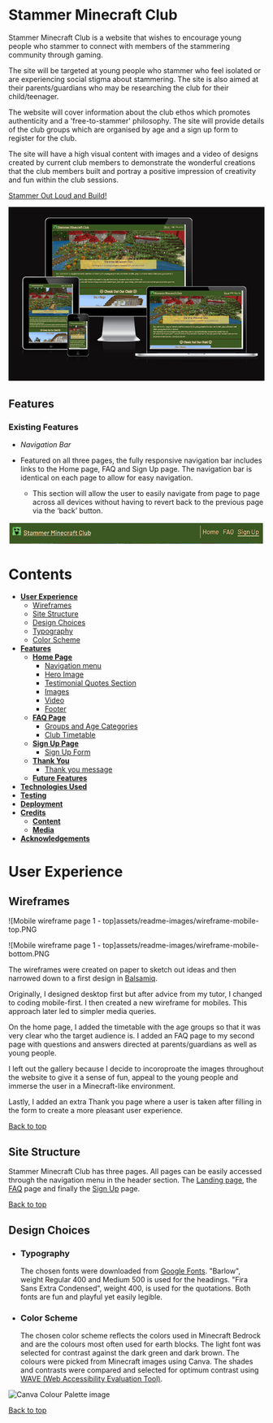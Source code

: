 # Stammer Minecraft Club

Stammer Minecraft Club is a website that wishes to encourage young people who stammer to connect with members of the stammering community through gaming. 

The site will be targeted at young people who stammer who feel isolated or are experiencing social stigma about stammering. The site is also aimed at their parents/guardians who may be researching the club for their child/teenager. 

The website will cover information about the club ethos which promotes authenticity and a 'free-to-stammer' philosophy. The site will provide details of the club groups which are organised by age and a sign up form to register for the club. 

The site will have a high visual content with images and a video of designs created by current club members to demonstrate the wonderful creations that the club members built and portray a positive impression of creativity and fun within the club sessions.  

<a href="https://pennyfarrell.github.io/minecraft-club/" target="_blank" rel="noopener">Stammer Out Loud and Build!</a>

![Stammer Minecraft Club responsive design](assets/readme-images/amiresponsive-mockup.PNG)

## Features

### Existing Features

- _Navigation Bar_

- Featured on all three pages, the fully responsive navigation bar includes links to the Home page, FAQ and Sign Up page. The navigation bar is identical on each page to allow for easy navigation.
  - This section will allow the user to easily navigate from page to page across all devices without having to revert back to the previous page via the ‘back’ button. 

![Minecraft Stammer Club nav bar](assets/readme-images/nav-bar.PNG)

# Contents

* [**User Experience**](#user-experience)
    * [Wireframes](#wireframes)
    * [Site Structure](#site-structure)
    * [Design Choices](#design-choices)
    *  [Typography](#typography)
    *  [Color Scheme](#color-scheme)
* [**Features**](#features)
    * [**Home Page**](#home-page)
         * [Navigation menu](#navigation-menu)
         * [Hero Image](#hero-image)
         * [Testimonial Quotes Section](#quotes-section)
         * [Images](#images)
         * [Video](#video)
         * [Footer](#footer)
    * [**FAQ Page**](#faq-page)
         * [Groups and Age Categories](#groups)
         * [Club Timetable](#timetable-section)
    * [**Sign Up Page**](#signup-page)
         * [Sign Up Form](#signup-form)
    * [**Thank You**](#thank-you)
         * [Thank you message](#thank-you-message)   
    * [**Future Features**](<#future-features>)
* [**Technologies Used**](<#technologies-used>)
* [**Testing**](<#testing>)
* [**Deployment**](<#deployment>)
* [**Credits**](<#credits>)
    * [**Content**](<#content>)
    * [**Media**](<#media>)
*  [**Acknowledgements**](<#acknowledgements>)  

# User Experience

## Wireframes

![Mobile wireframe page 1 - top]assets/readme-images/wireframe-mobile-top.PNG

![Mobile wireframe page 1 - top]assets/readme-images/wireframe-mobile-bottom.PNG

The wireframes were created on paper to sketch out ideas and then narrowed down to a first design in [Balsamiq](https://balsamiq.com). 

Originally, I designed desktop first but after advice from my tutor, I changed to coding mobile-first. I then created a new wireframe for mobiles. This approach later led to simpler media queries. 

On the home page, I added the timetable with the age groups so that it was very clear who the target audience is. I added an FAQ page to my second page with questions and answers directed at parents/guardians as well as young people. 

I left out the gallery because I decide to incoroproate the images throughout the website to give it a sense of fun, appeal to the young people and immerse the user in a Minecraft-like environment. 

Lastly, I added an extra Thank you page where a user is taken after filling in the form to create a more pleasant user experience.

[Back to top](#contents)

## Site Structure

Stammer Minecraft Club has three pages. All pages can be easily accessed through the navigation menu in the header section. The [Landing page](index.html), the [FAQ](faq.html) page and finally the [Sign Up](signup.html) page.

[Back to top](#contents)

## Design Choices

 * ### Typography
      The chosen fonts were downloaded from [Google Fonts](https://fonts.google.com/). "Barlow", weight Regular 400 and Medium 500 is used for the headings. "Fira Sans Extra Condensed", weight 400, is used for the quotations. Both fonts are fun and playful yet easily legible.

 * ### Color Scheme
      The chosen color scheme reflects the colors used in Minecraft Bedrock and are the colours most often used for earth blocks. The light font  was selected for contrast against the dark green and dark brown. The colours were picked from Minecraft images using Canva. The shades and contrasts were compared and selected for optimum contrast using [WAVE (Web Accessibility Evaluation Tool)](https://wave.webaim.org/).

![Canva Colour Palette image]()

[Back to top](#contents)
